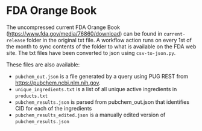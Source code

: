 # FDA Orange Book
The uncompressed current FDA Orange Book (https://www.fda.gov/media/76860/download) can be found in `current-release` folder in the original txt file. A workflow action runs on every 1st of the month to sync contents of the folder to what is available on the FDA web site. The txt files have been converted to json using `csv-to-json.py`. 

These files are also available:
* `pubchem_out.json` is a file generated by a query using PUG REST from https://pubchem.ncbi.nlm.nih.gov.
* `unique_ingredients.txt` is a list of all unique active ingredients in `products.txt`
* `pubchem_results.json` is parsed from pubchem_out.json that identifies CID for each of the ingredients
* `pubchem_results_edited.json` is a manually edited version of `pubchem_results.json`


